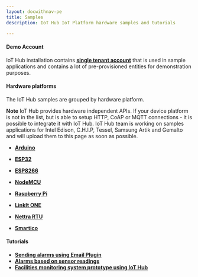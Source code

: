 ```yaml
---
layout: docwithnav-pe
title: Samples
description: IoT Hub IoT Platform hardware samples and tutorials

--- 
```


#### Demo Account

IoT Hub installation contains **[single tenant account](/docs/samples/demo-account/)** that is used in sample applications and contains a lot of pre-provisioned entities for demonstration purposes.

#### Hardware platforms

The IoT Hub samples are grouped by hardware platform.

**Note** IoT Hub provides hardware independent APIs.
If your device platform is not in the list, but is able to setup HTTP, CoAP or MQTT connections - it is possible to integrate it with IoT Hub.
IoT Hub team is working on samples applications for
Intel Edison, C.H.I.P, Tessel, Samsung Artik and Gemalto 
and will upload them to this page as soon as possible.  

 - [**Arduino**](/docs/samples/arduino/)

 - [**ESP32**](/docs/samples/esp32/)

 - [**ESP8266**](/docs/samples/esp8266/)

 - [**NodeMCU**](/docs/samples/nodemcu/)

 - [**Raspberry Pi**](/docs/samples/raspberry/)

 - [**LinkIt ONE**](/docs/samples/linkit-one/)

 - [**Nettra RTU**](/docs/samples/nettrartu+/)

 - [**Smartico**](/docs/samples/smartico/)

#### Tutorials

 - [**Sending alarms using Email Plugin**](/docs/samples/alarms/mail/)
 - [**Alarms based on sensor readings**](/docs/samples/alarms/basic-rules/)
 - [**Facilities monitoring system prototype using IoT Hub**](/docs/samples/monitoring/facilities-monitoring-poc/)
 
